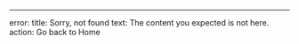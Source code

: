---
error:
  title: Sorry, not found
  text: The content you expected is not here.
  action: Go back to Home
